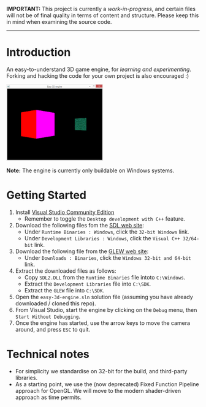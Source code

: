 **IMPORTANT:** This project is currently a *work-in-progress*, and certain files will not be of final quality in terms of content and structure. Please keep this in mind when examining the source code.

---

# Introduction
An easy-to-understand 3D game engine, for *learning and experimenting*. Forking and hacking the code for your own project is also encouraged :)

<img src="docs/screenshot.png" width="50%">

**Note:** The engine is currently only buildable on Windows systems.

# Getting Started

1. Install [Visual Studio Community Edition](https://visualstudio.microsoft.com)
    - Remember to toggle the `Desktop development with C++` feature.
2. Download the following files fom the [SDL web site](https://www.libsdl.org/download-2.0.php):
    - Under `Runtime Binaries : Windows`, click the `32-bit Windows` link.
    - Under `Development Libraries : Windows`, click the `Visual C++ 32/64-bit` link.
3. Download the following file from the [GLEW web site](http://glew.sourceforge.net/):
    - Under `Downloads : Binaries`, click the `Windows 32-bit and 64-bit` link.
4. Extract the downloaded files as follows:
    - Copy `SDL2.DLL` from the `Runtime Binaries` file intoto `C:\Windows`.
    - Extract the `Development Libraries` file into `C:\SDK`.
    - Extract the `GLEW` file into `C:\SDK`.
7. Open the `easy-3d-engine.sln` solution file (assuming you have already downloaded / cloned this repo).
8. From Visual Studio, start the engine by clicking on the `Debug` menu, then `Start Without Debugging`.
9. Once the engine has started, use the arrow keys to move the camera around, and press `ESC` to quit.

# Technical notes
* For simplicity we standardise on 32-bit for the build, and third-party libraries.
* As a starting point, we use the (now deprecated) Fixed Function Pipeline approach for OpenGL. We will move to the modern shader-driven approach as time permits.
